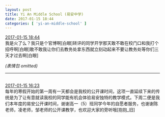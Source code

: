 ```yaml
---
layout: post
title: Yi An Middle School (易安中学)
date: 2017-01-15 18:44
categories: [ 'yi-an-middle-school' ]
---
```


<div class="weibo-info">
  <a href="http://weibo.com/6074218720/EqXx2qiLY">2017-01-15 18:44</a>
</div>
我是火了么？我只是个官博啊[白眼]转评的同学开学那天敢不敢在校门口和我打个招呼啊[白眼]敢不敢我让你们去教务处拿东西就立刻动起来不要让教务处等你们三天才过去啊[白眼]

<!-- more -->

*(表情包 omitted)*

---

<br />
<div class="weibo-info">
  <a href="http://weibo.com/6074218720/EqWBMDOSo">2017-01-15 16:23</a>
</div>
每年的寒假开始的第一周有一天都会是我校的公开课时间，这项一直延续下来的传统是为了让有意就读我校的同学能有机会体验易安独特的教学模式。下周二便是我们本年度的易安公开课时间，谢谢高一（5）班同学今年的自愿者服务，也谢谢陈老师，凌老师，邹老师的公开课教学，也欢迎大家的旁听哦[抱抱_旧]
